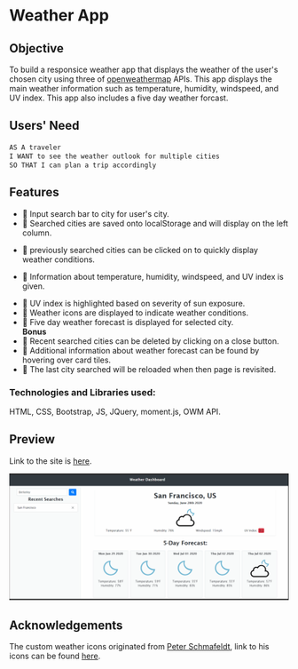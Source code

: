 # Weather App

## Objective

To build a responsice weather app that displays the weather of the user's chosen city using three of [openweathermap](openweathermap.org) APIs. This app displays the main weather information such as temperature, humidity, windspeed, and UV index. This app also includes a five day weather forcast. 

## Users' Need
```
AS A traveler
I WANT to see the weather outlook for multiple cities
SO THAT I can plan a trip accordingly
```

## Features
* 🏁 Input search bar to city for user's city.
* 🏁 Searched cities are saved onto localStorage and will display on the left column.
+ 🏁 previously searched cities can be clicked on to quickly display weather conditions.
* 🏁 Information about temperature, humidity, windspeed, and UV index is given.
- 🏁 UV index is highlighted based on severity of sun exposure.
- 🏁 Weather icons are displayed to indicate weather conditions.
- 🏁 Five day weather forecast is displayed for selected city. <br/>
<b>Bonus</b>
- 🚀 Recent searched cities can be deleted by clicking on a close button.
- 🚀 Additional information about weather forecast can be found by hovering over card tiles. 
- 🚀 The last city searched will be reloaded when then page is revisited.

### Technologies and Libraries used:

HTML, CSS, Bootstrap, JS, JQuery, moment.js, OWM API.

## Preview

Link to the site is [here](https://eddyangang.github.io/weather-station/).

![Preview of site](assets/img/preview.gif)

## Acknowledgements
The custom weather icons originated from [Peter Schmafeldt](https://github.com/manifestinteractive), link to his icons can be found [here](https://github.com/manifestinteractive/weather-underground-icons).